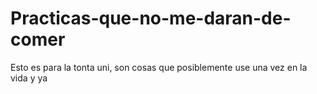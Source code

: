 # Practicas-que-no-me-daran-de-comer
Esto es para la tonta uni, son cosas que posiblemente use una vez en la vida y ya
